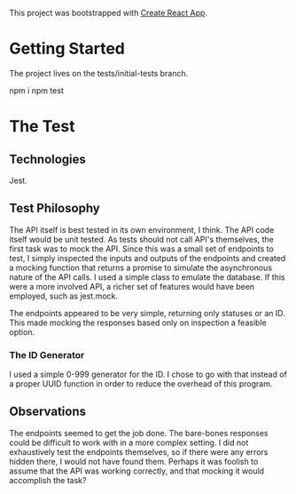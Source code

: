 This project was bootstrapped with [Create React App](https://github.com/facebook/create-react-app).

# Getting Started

The project lives on the tests/initial-tests branch.

npm i
npm test

# The Test

## Technologies

Jest.

## Test Philosophy

The API itself is best tested in its own environment, I think. The API code itself would be unit tested. As tests should not call API's themselves, the first task was to mock the API. Since this was a small set of endpoints to test, I simply inspected the inputs and outputs of the endpoints and created a mocking function that returns a promise to simulate the asynchronous nature of the API calls. I used a simple class to emulate the database. If this were a more involved API, a richer set of features would have been employed, such as jest.mock.

The endpoints appeared to be very simple, returning only statuses or an ID. This made mocking the responses based only on inspection a feasible option.

### The ID Generator

I used a simple 0-999 generator for the ID. I chose to go with that instead of a proper UUID function in order to reduce the overhead of this program.

## Observations

The endpoints seemed to get the job done. The bare-bones responses could be difficult to work with in a more complex setting.
I did not exhaustively test the endpoints themselves, so if there were any errors hidden there, I would not have found them.
Perhaps it was foolish to assume that the API was working correctly, and that mocking it would accomplish the task?
